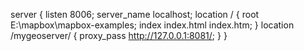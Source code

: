 server {
    listen       8006;
    server_name  localhost;
    location / {
        root   E:\mapbox\mapbox-examples;
        index  index.html index.htm;
    }
    location /mygeoserver/ {
        proxy_pass http://127.0.0.1:8081/;
    }
}